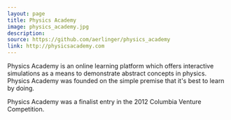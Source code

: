 ```yaml
---
layout: page
title: Physics Academy
image: physics_academy.jpg
description:
source: https://github.com/aerlinger/physics_academy
link: http://physicsacademy.com
---
```


Physics Academy is an online learning platform which offers interactive simulations as a means to demonstrate abstract concepts in physics. Physics Academy was founded on the simple premise that it's best to learn by doing.

Physics Academy was a finalist entry in the 2012 Columbia Venture Competition.
